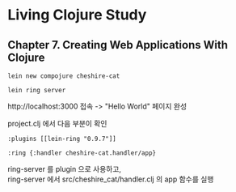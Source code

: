 # Living Clojure Study

## Chapter 7. Creating Web Applications With Clojure

```
lein new compojure cheshire-cat

lein ring server
```

http://localhost:3000 접속 -> "Hello World" 페이지 완성   

project.clj 에서 다음 부분이 확인

```
:plugins [[lein-ring "0.9.7"]]

:ring {:handler cheshire-cat.handler/app}
```

ring-server 를 plugin 으로 사용하고,   
ring-server 에서 src/cheshire_cat/handler.clj 의 app 함수를 실행   
